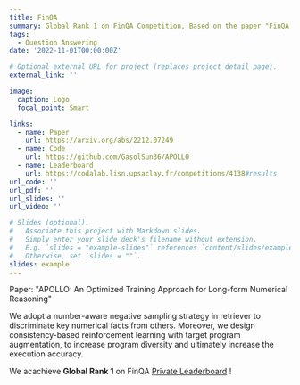 ```yaml
---
title: FinQA
summary: Global Rank 1 on FinQA Competition, Based on the paper "FinQA A Dataset of Numerical Reasoning over Financial Data"
tags:
  - Question Answering
date: '2022-11-01T00:00:00Z'

# Optional external URL for project (replaces project detail page).
external_link: ''

image:
  caption: Logo
  focal_point: Smart

links:
  - name: Paper
    url: https://arxiv.org/abs/2212.07249
  - name: Code
    url: https://github.com/GasolSun36/APOLLO
  - name: Leaderboard
    url: https://codalab.lisn.upsaclay.fr/competitions/4138#results
url_code: ''
url_pdf: ''
url_slides: ''
url_video: ''

# Slides (optional).
#   Associate this project with Markdown slides.
#   Simply enter your slide deck's filename without extension.
#   E.g. `slides = "example-slides"` references `content/slides/example-slides.md`.
#   Otherwise, set `slides = ""`.
slides: example
---
```

Paper: "APOLLO: An Optimized Training Approach for Long-form Numerical Reasoning"

We adopt a number-aware negative sampling strategy in retriever to discriminate key numerical facts from others. Moreover, we design consistency-based reinforcement learning with target program augmentation, to increase program diversity and ultimately increase the execution accuracy.

We acachieve **Global Rank 1** on FinQA [Private Leaderboard](https://codalab.lisn.upsaclay.fr/competitions/4138#results) !